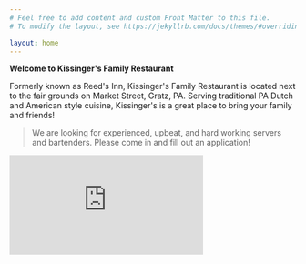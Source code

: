```yaml
---
# Feel free to add content and custom Front Matter to this file.
# To modify the layout, see https://jekyllrb.com/docs/themes/#overriding-theme-defaults

layout: home
---
```


**Welcome to Kissinger's Family Restaurant**

Formerly known as Reed's Inn, Kissinger's Family Restaurant is located next to the fair grounds on Market Street, Gratz, PA. Serving traditional PA Dutch and American style cuisine, Kissinger's is a great place to bring your family and friends!

> We are looking for experienced, upbeat, and hard working servers and bartenders. Please come in and fill out an application!


<iframe width="340" height="175" frameborder="0" scrolling="no" marginheight="0" marginwidth="0" src="https://maps.google.com/maps?hl=en&amp;q=543+E.+Market+St.Gratz,+PA,+17030&amp;ie=UTF8&amp;hq=&amp;hnear=543+E+Market+St,+Gratz,+Dauphin,+Pennsylvania+17048&amp;gl=us&amp;ll=40.61224,-76.708909&amp;spn=0.019743,0.027595&amp;t=m&amp;z=14&amp;output=embed"></iframe>
